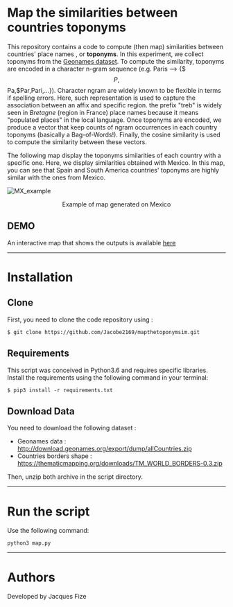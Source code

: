 # Map the similarities between countries toponyms 

This repository contains a code to compute (then map) similarities between countries' place names , or **toponyms**. In this experiment, we collect toponyms from the [Geonames dataset](http://www.geonames.org). To compute the similarity, toponyms are encoded in a character n-gram sequence (e.g. Paris --> {$$$P,$$Pa,$Par,Pari,...}). Character ngram are widely known to be flexible in terms if spelling errors. Here, such representation is used to capture the association between an affix and specific region. the prefix "treb" is widely seen in *Bretagne* (region in France) place names because it means "populated places" in the local language. Once toponyms are encoded, we produce a vector that keep counts of ngram occurrences in each country toponyms (basically a Bag-of-Words!). Finally, the cosine similarity is used to compute the similarity between these vectors.

The following map display the toponyms similarities of each country with a specific one. Here, we display similarities obtained with Mexico. In this map, you can see that Spain and South America countries' toponyms are highly similar with the ones from Mexico.

![MX_example](example_MX.png)
<p align="center">Example of map generated on Mexico</p>

## DEMO
An interactive map that shows the outputs is available [here](https://jacobe2169.github.io/mapthetoponymsim/)

<hr>

# Installation 

## Clone

First, you need to clone the code repository using :

    $ git clone https://github.com/Jacobe2169/mapthetoponymsim.git

## Requirements

This script was conceived in Python3.6 and requires specific libraries. Install the requirements using the following command in your terminal:

    $ pip3 install -r requirements.txt

## Download Data
You need to download the following dataset :

 * Geonames data : http://download.geonames.org/export/dump/allCountries.zip 
 * Countries borders shape : https://thematicmapping.org/downloads/TM_WORLD_BORDERS-0.3.zip

Then, unzip both archive in the script directory.

<hr>

# Run the script

Use the following command:

    python3 map.py

<hr>

# Authors

Developed by Jacques Fize
